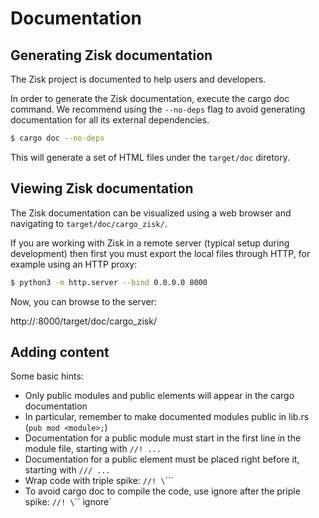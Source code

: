 # Documentation

## Generating Zisk documentation
The Zisk project is documented to help users and developers.

In order to generate the Zisk documentation, execute the cargo doc command.  We recommend using the
`--no-deps` flag to avoid generating documentation for all its external dependencies.

```sh
$ cargo doc --no-deps
```

This will generate a set of HTML files under the `target/doc` diretory.

## Viewing Zisk documentation

The Zisk documentation can be visualized using a web browser and navigating to
`target/doc/cargo_zisk/`.

If you are working with Zisk in a remote server (typical setup during development) then first you
must export the local files through HTTP, for example using an HTTP proxy:

```sh
$ python3 -m http.server --bind 0.0.0.0 8000
```

Now, you can browse to the server:

http://<IP>:8000/target/doc/cargo_zisk/

## Adding content

Some basic hints:
* Only public modules and public elements will appear in the cargo documentation
* In particular, remember to make documented modules public in lib.rs (`pub mod <module>;`)
* Documentation for a public module must start in the first line in the module file, starting with
`//! ...`
* Documentation for a public element must be placed right before it, starting with `/// ...`
* Wrap code with triple spike: `//! \`\`\``
* To avoid cargo doc to compile the code, use ignore after the priple spike: `//! \`\`\` ignore`